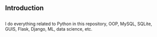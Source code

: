 ## Introduction
## 

#### 
I do everything related to Python in this repository, OOP, MySQL, SQLite, GUIS, Flask, Django, ML, data science, etc.
